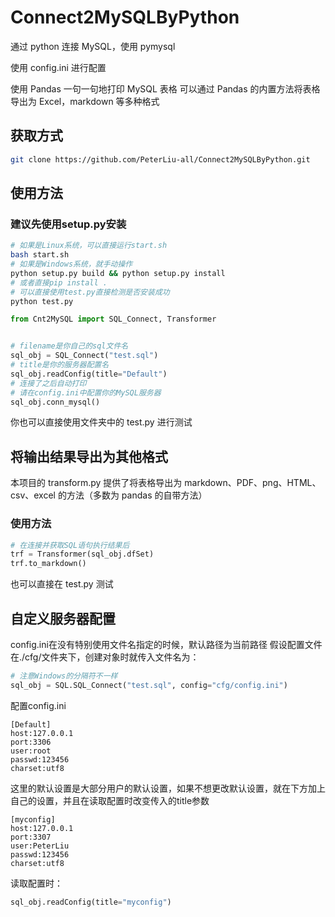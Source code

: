 # Connect2MySQLByPython

通过 python 连接 MySQL，使用 pymysql

使用 config.ini 进行配置

使用 Pandas 一句一句地打印 MySQL 表格
可以通过 Pandas 的内置方法将表格导出为 Excel，markdown 等多种格式

## 获取方式

```bash
git clone https://github.com/PeterLiu-all/Connect2MySQLByPython.git
```

## 使用方法

### 建议先使用setup.py安装
```bash
# 如果是Linux系统，可以直接运行start.sh
bash start.sh
# 如果是Windows系统，就手动操作
python setup.py build && python setup.py install
# 或者直接pip install .
# 可以直接使用test.py直接检测是否安装成功
python test.py
```
```python
from Cnt2MySQL import SQL_Connect, Transformer


# filename是你自己的sql文件名
sql_obj = SQL_Connect("test.sql")
# title是你的服务器配置名
sql_obj.readConfig(title="Default")
# 连接了之后自动打印
# 请在config.ini中配置你的MySQL服务器
sql_obj.conn_mysql()
```

你也可以直接使用文件夹中的 test.py 进行测试

## 将输出结果导出为其他格式

本项目的 transform.py 提供了将表格导出为 markdown、PDF、png、HTML、csv、excel 的方法（多数为 pandas 的自带方法）

### 使用方法

```python
# 在连接并获取SQL语句执行结果后
trf = Transformer(sql_obj.dfSet)
trf.to_markdown()
```

也可以直接在 test.py 测试

## 自定义服务器配置
config.ini在没有特别使用文件名指定的时候，默认路径为当前路径
假设配置文件在./cfg/文件夹下，创建对象时就传入文件名为：
```python
# 注意Windows的分隔符不一样
sql_obj = SQL.SQL_Connect("test.sql", config="cfg/config.ini")
```
配置config.ini
```Plain
[Default]
host:127.0.0.1
port:3306
user:root
passwd:123456
charset:utf8
```
这里的默认设置是大部分用户的默认设置，如果不想更改默认设置，就在下方加上自己的设置，并且在读取配置时改变传入的title参数
```Plain
[myconfig]
host:127.0.0.1
port:3307
user:PeterLiu
passwd:123456
charset:utf8
```
读取配置时：
```python
sql_obj.readConfig(title="myconfig")
```